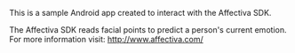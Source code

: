 This is a sample Android app created to interact with the Affectiva SDK.

The Affectiva SDK reads facial points to predict a person's current emotion.
For more information visit: http://www.affectiva.com/
